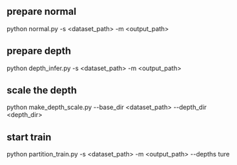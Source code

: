 ## prepare normal
python normal.py -s <dataset_path>  -m <output_path> 

## prepare depth
python depth_infer.py -s <dataset_path> -m <output_path>

## scale the depth
python make_depth_scale.py --base_dir <dataset_path> --depth_dir <depth_dir>

## start train
python partition_train.py -s <dataset_path>  -m <output_path>    --depths ture  
